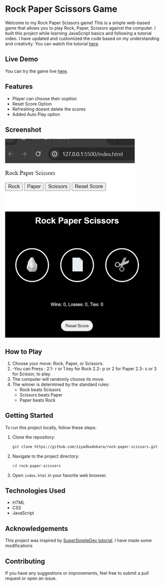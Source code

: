 # Rock Paper Scissors Game

Welcome to my Rock Paper Scissors game! This is a simple web-based game that allows you to play Rock, Paper, Scissors against the computer. I built this project while learning JavaScript basics and following a tutorial video. I have updated and customized the code based on my understanding and creativity.
You can watch the tutorial [here](https://www.youtube.com/watch?v=EerdGm-ehJQ).
## Live Demo

You can try the game live [here](https://ziyadkadekara.github.io/rock_paper_scissors/).

## Features

- Player can choose their ooption
- Reset Score Option
- Refreshing doesnt delete the scores
- Added Auto Play option 

## Screenshot

![Rock Paper Scissors Screenshot Intial stage](images/image.png)
![Rock Paper Scissors Screenshot Version 2](images/version2.png)

## How to Play

1. Choose your move: Rock, Paper, or Scissors.
2. -You can Press : 
      2.1- r or 1 key for Rock
      2.2- p or 2 for Paper
      2.3- s or 3 for Scissor, to play.
3. The computer will randomly choose its move.
4. The winner is determined by the standard rules:
   - Rock beats Scissors
   - Scissors beats Paper
   - Paper beats Rock

## Getting Started

To run this project locally, follow these steps:

1. Clone the repository:
    ```bash
    git clone https://github.com/ziyadkadekara/rock-paper-scissors.git
    ```
2. Navigate to the project directory:
    ```bash
    cd rock-paper-scissors
    ```
3. Open `index.html` in your favorite web browser.

## Technologies Used

- HTML
- CSS
- JavaScript

## Acknowledgements

This project was inspired by [SuperSimpleDev tutorial](https://www.youtube.com/watch?v=EerdGm-ehJQ). I have made some modifications 

## Contributing

If you have any suggestions or improvements, feel free to submit a pull request or open an issue.

